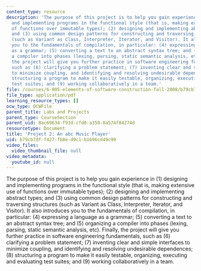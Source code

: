 ```yaml
---
content_type: resource
description: 'The purpose of this project is to help you gain experience in (1) designing
  and implementing programs in the functional style (that is, making extensive use
  of functions over immutable types); (2) designing and implementing abstract types;
  and (3) using common design patterns for constructing and traversing structures
  (such as Variant as Class, Interpreter, Iterator, and Visitor). It also introduces
  you to the fundamentals of compilation, in particular: (4) expressing a language
  as a grammar; (5) converting a text to an abstract syntax tree; and (5) organizing
  a compiler into phases (lexing, parsing, static semantic analysis, etc). Finally,
  the project will give you further practice in software engineering fundamentals,
  such as (6) clarifying a problem statement; (7) inventing clear and simple interfaces
  to minimize coupling, and identifying and resolving undesirable dependences; (8)
  structuring a program to make it easily testable, organizing, executing and evaluating
  test suites; and (9) working collaboratively in a team.'
file: /courses/6-005-elements-of-software-construction-fall-2008/b79cb7dff427fb8ed9c1b1696cd49c99_MIT6_005f08_project02.pdf
file_type: application/pdf
learning_resource_types: []
ocw_type: OCWFile
parent_title: Labs and Projects
parent_type: CourseSection
parent_uid: 8ac69634-f91d-cfd0-a350-0a574f84274d
resourcetype: Document
title: 'Project 2: An abc Music Player'
uid: b79cb7df-f427-fb8e-d9c1-b1696cd49c99
video_files:
  video_thumbnail_file: null
video_metadata:
  youtube_id: null
---
```

The purpose of this project is to help you gain experience in (1) designing and implementing programs in the functional style (that is, making extensive use of functions over immutable types); (2) designing and implementing abstract types; and (3) using common design patterns for constructing and traversing structures (such as Variant as Class, Interpreter, Iterator, and Visitor). It also introduces you to the fundamentals of compilation, in particular: (4) expressing a language as a grammar; (5) converting a text to an abstract syntax tree; and (5) organizing a compiler into phases (lexing, parsing, static semantic analysis, etc). Finally, the project will give you further practice in software engineering fundamentals, such as (6) clarifying a problem statement; (7) inventing clear and simple interfaces to minimize coupling, and identifying and resolving undesirable dependences; (8) structuring a program to make it easily testable, organizing, executing and evaluating test suites; and (9) working collaboratively in a team.

